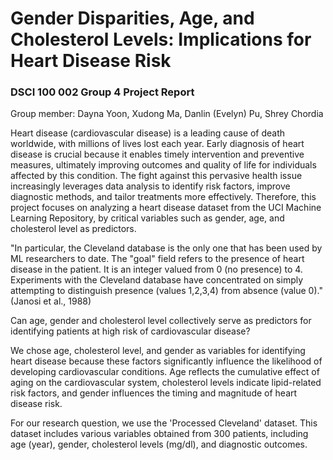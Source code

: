 # Gender Disparities, Age, and Cholesterol Levels: Implications for Heart Disease Risk
### DSCI 100 002 Group 4 Project Report

Group member: Dayna Yoon, Xudong Ma, Danlin (Evelyn) Pu, Shrey Chordia

Heart disease (cardiovascular disease) is a leading cause of death worldwide, with millions of lives lost each year. Early diagnosis of heart disease is crucial because it enables timely intervention and preventive measures, ultimately improving outcomes and quality of life for individuals affected by this condition. The fight against this pervasive health issue increasingly leverages data analysis to identify risk factors, improve diagnostic methods, and tailor treatments more effectively. Therefore, this project focuses on analyzing a heart disease dataset from the UCI Machine Learning Repository, by critical variables such as gender, age, and cholesterol level as predictors.

"In particular, the Cleveland database is the only one that has been used by ML researchers to date. The "goal" field refers to the presence of heart disease in the patient. It is an integer valued from 0 (no presence) to 4. Experiments with the Cleveland database have concentrated on simply attempting to distinguish presence (values 1,2,3,4) from absence (value 0)." (Janosi et al., 1988)

Can age, gender and cholesterol level collectively serve as predictors for identifying patients at high risk of cardiovascular disease?

We chose age, cholesterol level, and gender as variables for identifying heart disease because these factors significantly influence the likelihood of developing cardiovascular conditions. Age reflects the cumulative effect of aging on the cardiovascular system, cholesterol levels indicate lipid-related risk factors, and gender influences the timing and magnitude of heart disease risk.

For our research question, we use the 'Processed Cleveland' dataset. This dataset includes various variables obtained from 300 patients, including age (year), gender, cholesterol levels (mg/dl), and diagnostic outcomes.
